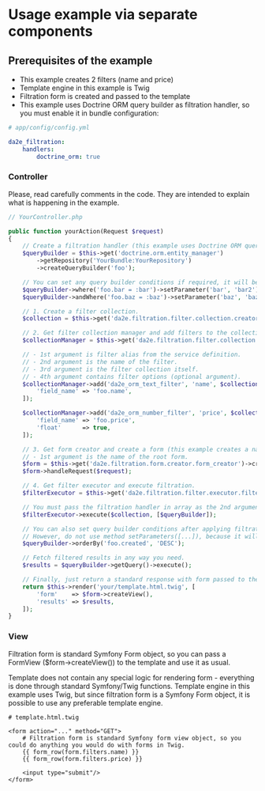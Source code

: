 # Usage example via separate components

## Prerequisites of the example

- This example creates 2 filters (name and price)
- Template engine in this example is Twig
- Filtration form is created and passed to the template
- This example uses Doctrine ORM query builder as filtration handler, so you must enable it in bundle configuration:
```yaml
# app/config/config.yml

da2e_filtration:
    handlers:
        doctrine_orm: true
```

### Controller

Please, read carefully comments in the code. They are intended to explain what is happening in the example.

```php
// YourController.php

public function yourAction(Request $request)
{
    // Create a filtration handler (this example uses Doctrine ORM query builder).
    $queryBuilder = $this->get('doctrine.orm.entity_manager')
        ->getRepository('YourBundle:YourRepository')
        ->createQueryBuilder('foo');

    // You can set any query builder conditions if required, it will be kept along with the applied filters.
    $queryBuilder->where('foo.bar = :bar')->setParameter('bar', 'bar2');
    $queryBuilder->andWhere('foo.baz = :baz')->setParameter('baz', 'baz2');

    // 1. Create a filter collection.
    $collection = $this->get('da2e.filtration.filter.collection.creator.collection_creator')->create();

    // 2. Get filter collection manager and add filters to the collection.
    $collectionManager = $this->get('da2e.filtration.filter.collection.collection_manager');

    // - 1st argument is filter alias from the service definition.
    // - 2nd argument is the name of the filter.
    // - 3rd argument is the filter collection itself.
    // - 4th argument contains filter options (optional argument).
    $collectionManager->add('da2e_orm_text_filter', 'name', $collection, [
        'field_name' => 'foo.name',
    ]);

    $collectionManager->add('da2e_orm_number_filter', 'price', $collection, [
        'field_name' => 'foo.price',
        'float'      => true,
    ]);

    // 3. Get form creator and create a form (this example creates a named form).
    // - 1st argument is the name of the root form.
    $form = $this->get('da2e.filtration.form.creator.form_creator')->createNamed('filters', $collection);
    $form->handleRequest($request);

    // 4. Get filter executor and execute filtration.
    $filterExecutor = $this->get('da2e.filtration.filter.executor.filter_executor');

    // You must pass the filtration handler in array as the 2nd argument.
    $filterExecutor->execute($collection, [$queryBuilder]);

    // You can also set query builder conditions after applying filtration.
    // However, do not use method setParameters([...]), because it will override everything set while applying filters.
    $queryBuilder->orderBy('foo.created', 'DESC');

    // Fetch filtered results in any way you need.
    $results = $queryBuilder->getQuery()->execute();

    // Finally, just return a standard response with form passed to the template.
    return $this->render('your/template.html.twig', [
        'form'    => $form->createView(),
        'results' => $results,
    ]);
}
```

### View

Filtration form is standard Symfony Form object, so you can pass a FormView ($form->createView()) to the template and use it as usual.

Template does not contain any special logic for rendering form - everything is done through standard Symfony/Twig functions.
Template engine in this example uses Twig, but since filtration form is a Symfony Form object, it is possible to use any preferable template engine.

```twig
# template.html.twig

<form action="..." method="GET">
    # Filtration form is standard Symfony form view object, so you could do anything you would do with forms in Twig.
    {{ form_row(form.filters.name) }}
    {{ form_row(form.filters.price) }}
    
    <input type="submit"/>
</form>
```
